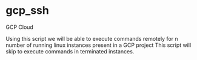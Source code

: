 # gcp_ssh

GCP Cloud 

Using this script we will be able to execute commands remotely for n number of running linux instances present in a GCP project 
This script will skip to execute commands in terminated instances. 

